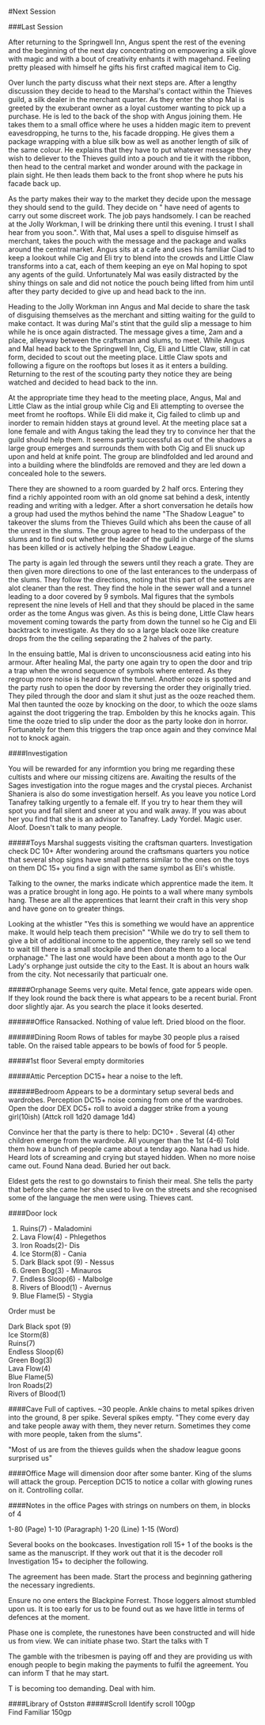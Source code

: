 #Next Session

###Last Session

After returning to the Springwell Inn, Angus spent the rest of the evening and the beginning of the next day concentrating on empowering a silk glove with magic and with a bout of creativity enhants it with magehand. Feeling pretty pleased with himself he gifts his first crafted magical item to Cig.  

Over lunch the party discuss what their next steps are. After a lengthy discussion they decide to head to the Marshal's contact within the Thieves guild, a silk dealer in the merchant quarter. As they enter the shop Mal is greeted by the exuberant owner as a loyal customer wanting to pick up a purchase. He is led to the back of the shop with Angus joining them. He takes them to a small office where he uses a hidden magic item to prevent eavesdropping, he turns to the, his facade dropping. He gives them a package wrapping with a blue silk bow as well as another length of silk of the same colour. He explains that they have to put whatever message they wish to deliever to the Thieves guild into a pouch and tie it with the ribbon, then head to the central market and wonder around with the package in plain sight. He then leads them back to the front shop where he puts his facade back up.  

As the party makes their way to the market they decide upon the message they should send to the guild. They decide on "  have need of agents to carry out some discreet work. The job pays handsomely. I can be reached at the Jolly Workman, I will be drinking there until this evening. I trust I shall hear from you soon.". With that, Mal uses a spell to disguise himself as merchant, takes the pouch with the message and the package and walks around the central market. Angus sits at a cafe and uses his familiar Ciad to keep a lookout while Cig and Eli try to blend into the crowds and Little Claw transforms into a cat, each of them keeping an eye on Mal hoping to spot any agents of the guild. Unfortunately Mal was easily distracted by the shiny things on sale and did not notice the pouch being lifted from him until after they party decided to give up and head back to the inn.

Heading to the Jolly Workman inn Angus and Mal decide to share the task of disguising themselves as the merchant and sitting waiting for the guild to make contact. It was during Mal's stint that the guild slip a message to him while he is once again distracted. The message gives a time, 2am and a place, alleyway between the craftsman and slums, to meet. While Angus and Mal head back to the Springwell Inn, Cig, Eli and Little Claw, still in cat form, decided to scout out the meeting place. Little Claw spots and following a figure on the rooftops but loses it as it enters a building. Returning to the rest of the scouting party they notice they are being watched and decided to head back to the inn.

At the appropriate time they head to the meeting place, Angus, Mal and Little Claw as the intial group while Cig and Eli attempting to oversee the meet fromt he rooftops. While Eli did make it, Cig failed to climb up and inorder to remain hidden stays at ground level. At the meeting place sat a lone female and with Angus taking the lead they try to convince her that the guild should help them. It seems partly successful as out of the shadows a large group emerges and surrounds them with both Cig and Eli snuck up upon and held at knife point. The group are blindfolded and led around and into a building where the blindfolds are removed and they are led down a concealed hole to the sewers.

There they are showned to a room guarded by 2 half orcs. Entering they find a richly appointed room with an old gnome sat behind a desk, intently reading and writing with a ledger. After a short conversation he details how a group had used the mythos behind the name "The Shadow League" to takeover the slums from the Thieves Guild which ahs been the cause of all the unrest in the slums. The group agree to head to the underpass of the slums and to find out whether the leader of the guild in charge of the slums has been killed or is actively helping the Shadow League.

The party is again led through the sewers until they reach a grate. They are then given more directions to one of the last enterances to the underpass of the slums. They follow the directions, noting that this part of the sewers are alot cleaner than the rest.  They find the hole in the sewer wall and a tunnel leading to a door covered by 9 symbols. Mal figures that the symbols represent the nine levels of Hell and that they should be placed in the same order as the tome Angus was given. As this is being done, Little Claw hears movement coming towards the party from down the tunnel so he Cig and Eli backtrack to investigate. As they do so a large black ooze like creature drops from the the ceiling separating the 2 halves of the party.

In the ensuing battle, Mal is driven to unconsciousness acid eating into his armour. After healing Mal, the party one again try to open the door and trip a trap when the wrond sequence of symbols where entered. As they regroup more noise is heard down the tunnel. Another ooze is spotted and the party rush to open the door by reversing the order they originally tried. They piled through the door and slam it shut just as the ooze reached them. Mal then taunted the ooze by knocking on the door, to which the ooze slams against the doot triggering the trap. Embolden by this he knocks again. This time the ooze tried to slip under the door as the party looke don in horror. Fortunately for them this triggers the trap once again and they convince Mal not to knock again.  





####Investigation 

You will be rewarded for any informtion you bring me regarding these cultists and where our missing citizens are. Awaiting the results of the Sages investigation into the rogue mages and the crystal pieces. Archanist Shaniera is also do some investigation herself. As you leave you notice Lord Tanafrey talking urgently to a female elf. If you try to hear them they will spot you and fall silent and sneer at you and walk away. If you was about her you find that she is an advisor to Tanafrey. Lady Yordel. Magic user. Aloof. Doesn't talk to many people.

#####Toys
Marshal suggests visiting the craftsman quarters.
Investigation check DC 10+ After wondering around the craftsmans quarters you notice that several shop signs have small patterns similar to the ones on the toys on them
DC 15+ you find a sign with the same symbol as Eli's whistle.

Talking to the owner, the marks indicate which apprentice made the item. It was a pratice brought in long ago. He points to a wall where many symbols hang. These are all the apprentices that learnt their craft in this very shop and have gone on to greater things. 

Looking at the whistler "Yes this is something we would have an apprentice make. It would help teach them precision" "While we do try to sell them to give a bit of additional income to the appentice, they rarely sell so we tend to wait till there is a small stockpile and then donate them to a local orphanage." The last one would have been about a month ago to the Our Lady's orphange just outside the city to the East. It is about an hours walk from the city. Not necessarily that particualr one.

#####Orphanage
Seems very quite. Metal fence, gate appears wide open. If they look round the back there is what appears to be a recent burial. Front door slightly ajar. As you search the place it looks deserted. 

######Office
Ransacked. Nothing of value left. Dried blood on the floor.

######Dining Room
Rows of tables for maybe 30 people plus a raised table. On the raised table appears to be bowls of food for 5 people.

#####1st floor
Several empty dormitories

#####Attic
Perception DC15+ hear a noise to the left.

######Bedroom
Appears to be a dormintary setup several beds and wardrobes. Perception DC15+ noise coming from one of the wardrobes. 
Open the door DEX DC5+ roll to avoid a dagger strike from a young girl(10ish) (Attck roll 1d20 damage 1d4)

Convince her that the party is there to help: DC10+ . Several (4) other children emerge from the wardrobe. All younger than the 1st (4-6)
Told them how a bunch of people came about a tenday ago. Nana had us hide. Heard lots of screaming and crying but stayed hidden. When no more noise came out. Found Nana dead. Buried her out back.

Eldest gets the rest to go downstairs to finish their meal. She tells the party that before she came her she used to live on the streets and she recognised some of the language the men were using. Thieves cant.


####Door lock

1. Ruins(7) - Maladomini  
2. Lava Flow(4) - Phlegethos
3. Iron Roads(2)- Dis  
4. Ice Storm(8) - Cania  
5. Dark Black spot (9) - Nessus   
6. Green Bog(3) - Minauros  
7. Endless Sloop(6) - Malbolge
8. Rivers of Blood(1) - Avernus 
9. Blue Flame(5) - Stygia  

Order must be 

Dark Black spot (9)  
Ice Storm(8)  
Ruins(7)  
Endless Sloop(6)  
Green Bog(3)  
Lava Flow(4)  
Blue Flame(5)  
Iron Roads(2)  
Rivers of Blood(1)  

####Cave
Full of captives. ~30 people. Ankle chains to metal spikes driven into the ground, 8 per spike. Several spikes empty.
"They come every day and take people away with them, they never return. Sometimes they come with more people, taken from the slums".

"Most of us are from the thieves guilds when the shadow league goons surprised us"


####Office
Mage will dimension door after some banter. King of the slums will attack the group. Perception DC15 to notice a collar with glowing runes on it. Controlling collar.

####Notes in the office
Pages with strings on numbers on them, in blocks of 4

1-80 (Page)
1-10 (Paragraph)
1-20 (Line)
1-15 (Word)

Several books on the bookcases. Investigation roll 15+ 1 of the books is the same as the manuscript.
If they work out that it is the decoder roll Investigation 15+ to decipher the following.

The agreement has been made. Start the process and beginning gathering the necessary ingredients.  

Ensure no one enters the Blackpine Forrest. Those loggers almost stumbled upon us. It is too early for us to be found out as we have little in terms of defences at the moment.  

Phase one is complete, the runestones have been constructed and will hide us from view. We can initiate phase two. Start the talks with T  

The gamble with the tribesmen is paying off and they are providing us with enough people to begin making the payments to fulfil the agreement. You can inform T that he may start.  

T is becoming too demanding. Deal with him.



####Library of Ostston
#####Scroll
Identify scroll 100gp  
Find Familiar 150gp  


